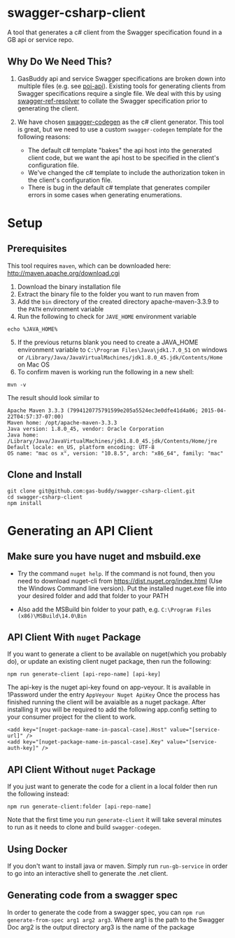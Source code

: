 # swagger-csharp-client

A tool that generates a c# client from the Swagger specification found in a GB api or service repo.

## Why Do We Need This?

1. GasBuddy api and service Swagger specifications are broken down into multiple files (e.g. see [poi-api](https://github.com/gas-buddy/poi-api/tree/master/api)).  Existing tools for generating clients from Swagger specifications require a single file.  We deal with this by using [swagger-ref-resolver](https://github.com/gas-buddy/swagger-ref-resolver) to collate the Swagger specification prior to generating the client.

2. We have chosen [swagger-codegen](https://github.com/swagger-api/swagger-codegen) as the c# client generator.  This tool is great, but we need to use a custom `swagger-codegen` template for the following reasons:

    * The default c# template "bakes" the api host into the generated client code, but we want the api host to be specified in the client's
    configuration file.
    * We've changed the c# template to include the authorization token in the client's configuration file.
    * There is bug in the default c# template that generates compiler errors in some cases when generating enumerations.

# Setup

## Prerequisites

This tool requires `maven`, which can be downloaded here: http://maven.apache.org/download.cgi

1. Download the binary installation file
2. Extract the binary file to the folder you want to run maven from
3. Add the `bin` directory of the created directory apache-maven-3.3.9 to the `PATH` environment variable
4. Run the following to check for `JAVE_HOME` environment variable

```
echo %JAVA_HOME%
```

5. If the previous returns blank you need to create a JAVA_HOME environment variable to `C:\Program Files\Java\jdk1.7.0_51` on windows or `/Library/Java/JavaVirtualMachines/jdk1.8.0_45.jdk/Contents/Home` on Mac OS
6. To confirm maven is working run the following in a new shell:

```
mvn -v
```

The result should look similar to

```
Apache Maven 3.3.3 (7994120775791599e205a5524ec3e0dfe41d4a06; 2015-04-22T04:57:37-07:00)
Maven home: /opt/apache-maven-3.3.3
Java version: 1.8.0_45, vendor: Oracle Corporation
Java home: /Library/Java/JavaVirtualMachines/jdk1.8.0_45.jdk/Contents/Home/jre
Default locale: en_US, platform encoding: UTF-8
OS name: "mac os x", version: "10.8.5", arch: "x86_64", family: "mac"
```

## Clone and Install

```
git clone git@github.com:gas-buddy/swagger-csharp-client.git
cd swagger-csharp-client
npm install
```

# Generating an API Client

## Make sure you have nuget and msbuild.exe

* Try the command `nuget help`. If the command is not found, then you need to download nuget-cli from https://dist.nuget.org/index.html (Use the Windows Command line version). Put the installed nuget.exe file into your desired folder and add that folder to your PATH

* Also add the MSBuild bin folder to your path, e.g. `C:\Program Files (x86)\MSBuild\14.0\Bin`


## API Client With `nuget` Package

If you want to generate a client to be available on nuget(which you probably do), or update an existing client nuget package, then run the following:

```
npm run generate-client [api-repo-name] [api-key]
```

The api-key is the nuget api-key found on app-veyour. It is available in 1Password under the entry `AppVeyour Nuget ApiKey`
Once the process has finished running the client will be avaialble as a nuget package. After installing it you will be required to add the following app.config setting to your consumer project for the client to work.

```
<add key="[nuget-package-name-in-pascal-case].Host" value="[service-url]" />
<add key="[nuget-package-name-in-pascal-case].Key" value="[service-auth-key]" />
```

## API Client Without `nuget` Package

If you just want to generate the code for a client in a local folder then run the following instead:
```
npm run generate-client:folder [api-repo-name]
```

Note that the first time you run `generate-client` it will take several minutes to run as it needs to clone and build `swagger-codegen`.

## Using Docker
If you don't want to install java or maven.  Simply run `run-gb-service` in order to go into an interactive shell to generate the .net client.

## Generating code from a swagger spec
In order to generate the code from a swagger spec, you can `npm run generate-from-spec arg1 arg2 arg3`. Where 
arg1 is the path to the Swagger Doc
arg2 is the output directory
arg3 is the name of the package